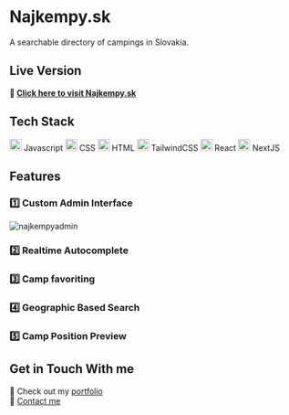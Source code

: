 # Najkempy.sk
A searchable directory of campings in Slovakia.

## Live Version
**:link: [Click here to visit Najkempy.sk](https://najkempy.sk/)**

## Tech Stack
<a href="https://developer.mozilla.org/en-US/docs/Web/JavaScript" title="JavaScript"><img src="https://github.com/get-icon/geticon/raw/master/icons/javascript.svg" alt="JavaScript" width="21px" height="21px"></a> Javascript 
<a href="https://www.w3.org/TR/CSS/" title="CSS3"><img src="https://github.com/get-icon/geticon/raw/master/icons/css-3.svg" alt="CSS3" width="21px" height="21px"></a> CSS 
<a href="https://www.w3.org/TR/html5/" title="HTML5"><img src="https://github.com/get-icon/geticon/raw/master/icons/html-5.svg" alt="HTML5" width="21px" height="21px"></a> HTML 
<a href="https://tailwindcss.com/" title="Tailwind CSS"><img src="https://github.com/get-icon/geticon/raw/master/icons/tailwindcss-icon.svg" alt="Tailwind CSS" width="21px" height="21px"></a> TailwindCSS 
<a href="https://reactjs.org/" title="React"><img src="https://github.com/get-icon/geticon/raw/master/icons/react.svg" alt="React" width="21px" height="21px"></a> React 
<a href="https://nextjs.org/" title="Next.js"><img src="https://github.com/get-icon/geticon/raw/master/icons/nextjs-icon.svg" alt="Next.js" width="21px" height="21px"></a> NextJS 

## Features
### :one: Custom Admin Interface
![najkempyadmin](https://user-images.githubusercontent.com/49352605/148376797-eb7d7f45-a2f3-40c4-88a3-94e5097705a0.png)

### :two: Realtime Autocomplete
### :three: Camp favoriting
### 4️⃣ Geographic Based Search
### 5️⃣ Camp Position Preview


## Get in Touch With me
🔗 Check out my [portfolio](https://petersmid.com)  
💬 [Contact me](https://petersmid.com/#contact)

